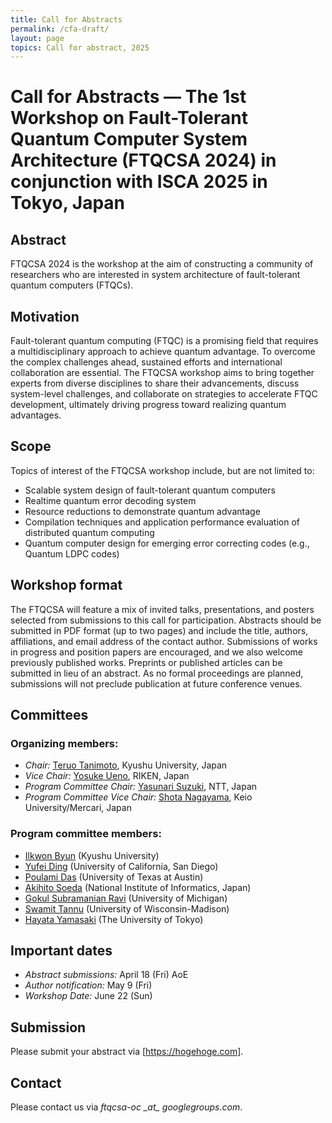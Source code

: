 ```yaml
---
title: Call for Abstracts
permalink: /cfa-draft/
layout: page
topics: Call for abstract, 2025
---
```


# Call for Abstracts &mdash; The 1st Workshop on Fault-Tolerant Quantum Computer System Architecture (FTQCSA 2024) in conjunction with ISCA 2025 in Tokyo, Japan

## Abstract
FTQCSA 2024 is the workshop at the aim of constructing a community of researchers who are interested in system architecture of fault-tolerant quantum computers (FTQCs).

## Motivation
Fault-tolerant quantum computing (FTQC) is a promising field that requires a multidisciplinary approach to achieve quantum advantage. To overcome the complex challenges ahead, sustained efforts and international collaboration are essential. The FTQCSA workshop aims to bring together experts from diverse disciplines to share their advancements, discuss system-level challenges, and collaborate on strategies to accelerate FTQC development, ultimately driving progress toward realizing quantum advantages.

## Scope
Topics of interest of the FTQCSA workshop include, but are not limited to:

- Scalable system design of fault-tolerant quantum computers
- Realtime quantum error decoding system
- Resource reductions to demonstrate quantum advantage
- Compilation techniques and application performance evaluation of distributed quantum computing
- Quantum computer design for emerging error correcting codes (e.g., Quantum LDPC codes)

## Workshop format
The FTQCSA will feature a mix of invited talks, presentations, and posters selected from submissions to this call for participation. Abstracts should be submitted in PDF format (up to two pages) and include the title, authors, affiliations, and email address of the contact author. Submissions of works in progress and position papers are encouraged, and we also welcome previously published works. Preprints or published articles can be submitted in lieu of an abstract. As no formal proceedings are planned, submissions will not preclude publication at future conference venues.

## Committees

### Organizing members:

- _Chair:_ [Teruo Tanimoto](https://teruo41.github.io/), Kyushu University, Japan
- _Vice Chair:_ [Yosuke Ueno](https://yuteno.github.io/), RIKEN, Japan
- _Program Committee Chair:_ [Yasunari Suzuki](https://researchmap.jp/yasunari_suzuki), NTT, Japan
- _Program Committee Vice Chair:_ [Shota Nagayama](https://shota.io/), Keio University/Mercari, Japan

### Program committee members:

- [Ilkwon Byun](https://ilkwon-byun-personal.github.io/) (Kyushu University)
- [Yufei Ding](https://cse.ucsd.edu/people/faculty-profiles/yufei-ding) (University of California, San Diego)
- [Poulami Das](https://www.poulamidas.com/) (University of Texas at Austin)
- [Akihito Soeda](https://researchmap.jp/akihito_soeda) (National Institute of Informatics, Japan)
- [Gokul Subramanian Ravi](https://gsravi.engin.umich.edu/) (University of Michigan)
- [Swamit Tannu](https://swamittannu.com/) (University of Wisconsin-Madison)
- [Hayata Yamasaki](https://www.hayatayamasaki.com/) (The University of Tokyo)

## Important dates

- _Abstract submissions:_ April 18 (Fri) AoE
- _Author notification:_ May 9 (Fri)
- _Workshop Date:_ June 22 (Sun)

## Submission
Please submit your abstract via [https://hogehoge.com].

## Contact
Please contact us via _ftqcsa-oc \_at\_ googlegroups.com_.
